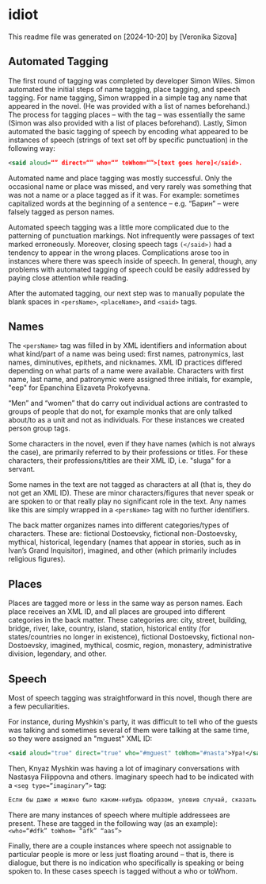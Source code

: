 # idiot

This readme file was generated on [2024-10-20] by [Veronika Sizova]

## Automated Tagging

The first round of tagging was completed by developer Simon Wiles. Simon automated the initial steps of name tagging, place tagging, and speech tagging. For name tagging, Simon wrapped in a simple <persName> tag any name that appeared in the novel. (He was provided with a list of names beforehand.) The process for tagging places – with the <placeName> tag – was essentially the same (Simon was also provided with a list of places beforehand). Lastly, Simon automated the basic tagging of speech by encoding what appeared to be instances of speech (strings of text set off by specific punctuation) in the following way: 

```xml
<said aloud=“” direct=“” who=“” toWhom=“”>[text goes here]</said>.
```

Automated name and place tagging was mostly successful. Only the occasional name or place was missed, and very rarely was something that was not a name or a place tagged as if it was. For example: sometimes capitalized words at the beginning of a sentence – e.g. “Барин” – were falsely tagged as person names.

Automated speech tagging was a little more complicated due to the patterning of punctuation markings. Not infrequently were passages of text marked erroneously. Moreover, closing speech tags ```(</said>)``` had a tendency to appear in the wrong places. Complications arose too in instances where there was speech inside of speech. In general, though, any problems with automated tagging of speech could be easily addressed by paying close attention while reading. 

After the automated tagging, our next step was to manually populate the blank spaces in ```<persName>```, ```<placeName>```, and ```<said>``` tags.

## Names

The ```<persName>``` tag was filled in by XML identifiers and information about what kind/part of a name was being used: first names, patronymics, last names, diminutives, epithets, and nicknames. XML ID practices differed depending on what parts of a name were available. Characters with first name, last name, and patronymic were assigned three initials, for example, "eep" for Epanchina Elizaveta Prokofyevna.

“Men” and “women” that do carry out individual actions are contrasted to groups of people that do not, for example monks that are only talked about/to as a unit and not as individuals. For these instances we created person group tags.

Some characters in the novel, even if they have names (which is not always the case), are primarily referred to by their professions or titles. For these characters, their professions/titles are their XML ID, i.e. "sluga" for a servant.

Some names in the text are not tagged as characters at all (that is, they do not get an XML ID). These are minor characters/figures that never speak or are spoken to or that really play no significant role in the text. Any names like this are simply wrapped in a ```<persName>``` tag with no further identifiers. 

The back matter organizes names into different categories/types of characters. These are: fictional Dostoevsky, fictional non-Dostoevsky, mythical, historical, legendary (names that appear in stories, such as in Ivan’s Grand Inquisitor), imagined, and other (which primarily includes religious figures).

## Places

Places are tagged more or less in the same way as person names. Each place receives an XML ID, and all places are grouped into different categories in the back matter. These categories are: city, street, building, bridge, river, lake, country, island, station, historical entity (for states/countries no longer in existence), fictional Dostoevsky, fictional non-Dostoevsky, imagined, mythical, cosmic, region, monastery, administrative division, legendary, and other. 

## Speech

Most of speech tagging was straightforward in this novel, though there are a few peculiarities. 

For instance, during Myshkin's party, it was difficult to tell who of the guests was talking and sometimes several of them were talking at the same time, so they were assigned an "mguest" XML ID: 

```xml
<said aloud="true" direct="true" who="#mguest" toWhom="#nasta">Ура!</said> — крикнуло множество голосов.
```

Then, Knyaz Myshkin was having a lot of imaginary conversations with Nastasya Filippovna and others. Imaginary speech had to be indicated with a ```<seg type=“imaginary”>```  tag:
```xml
Если бы даже и можно было каким-нибудь образом, уловив случай, сказать <persName ref="#nasta"><forename>Настасье</forename> <addName type="#patronymic">Филипповне</addName></persName>: <seg type="imaginary"><said aloud="false" direct="true" who="#mysh" toWhom="#nasta">«Не выходите за этого человека и не губите себя, он вас не любит, а любит ваши деньги, он мне сам это говорил, и мне говорила <persName ref="#agla"><forename>Аглая</forename> <surname>Епанчина</surname></persName>, а я пришел вам пересказать»</said></seg>, — то вряд ли это вышло бы правильно во всех отношениях.
```

There are many instances of speech where multiple addressees are present. These are tagged in the following way (as an example): ```<who=“#dfk” toWhom= “afk” “aas”>```

Finally, there are a couple instances where speech not assignable to particular people is more or less just floating around – that is, there is dialogue, but there is no indication who specifically is speaking or being spoken to. In these cases speech is tagged without a who or toWhom. 
